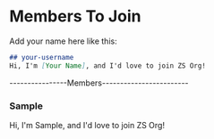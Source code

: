 # Members To Join
Add your name here like this:
```markdown
## your-username
Hi, I'm [Your Name], and I'd love to join ZS Org!
```

----------------Members------------------------
### Sample
Hi, I'm Sample, and I'd love to join ZS Org!

